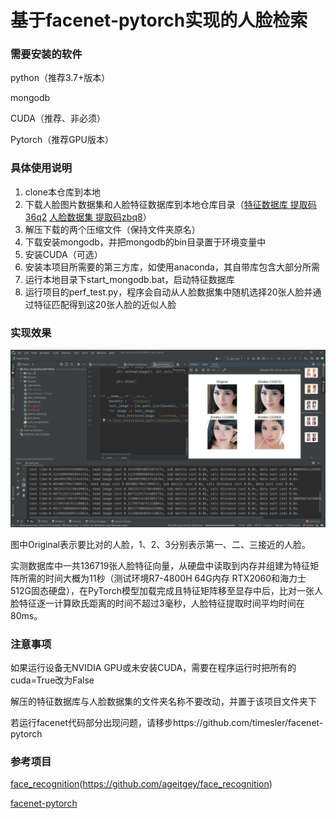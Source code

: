 #  基于facenet-pytorch实现的人脸检索

###  需要安装的软件

python（推荐3.7+版本）

mongodb

CUDA（推荐、非必须）

Pytorch（推荐GPU版本）

###  具体使用说明

1. clone本仓库到本地
2. 下载人脸图片数据集和人脸特征数据库到本地仓库目录（[特征数据库 提取码36q2](https://pan.baidu.com/s/1mrwpQ8H60vjlBXIQpSh29w)  [人脸数据集 提取码zbq8](https://pan.baidu.com/s/166wToy8ioTvns2YC5xSFJg )）
3. 解压下载的两个压缩文件（保持文件夹原名）
4. 下载安装mongodb，并把mongodb的bin目录置于环境变量中
5. 安装CUDA（可选）
6. 安装本项目所需要的第三方库，如使用anaconda，其自带库包含大部分所需
7. 运行本地目录下start_mongodb.bat，启动特征数据库
8. 运行项目的perf_test.py，程序会自动从人脸数据集中随机选择20张人脸并通过特征匹配得到这20张人脸的近似人脸

###  实现效果

![image-20210929185753399](./images/demo.png)

图中Original表示要比对的人脸，1、2、3分别表示第一、二、三接近的人脸。

实测数据库中一共136719张人脸特征向量，从硬盘中读取到内存并组建为特征矩阵所需的时间大概为11秒（测试环境R7-4800H 64G内存 RTX2060和海力士512G固态硬盘），在PyTorch模型加载完成且特征矩阵移至显存中后，比对一张人脸特征逐一计算欧氏距离的时间不超过3毫秒，人脸特征提取时间平均时间在80ms。

###  注意事项

如果运行设备无NVIDIA GPU或未安装CUDA，需要在程序运行时把所有的cuda=True改为False

解压的特征数据库与人脸数据集的文件夹名称不要改动，并置于该项目文件夹下

若运行facenet代码部分出现问题，请移步https://github.com/timesler/facenet-pytorch

###  参考项目

[face_recognition]()(https://github.com/ageitgey/face_recognition)

[facenet-pytorch](https://github.com/timesler/facenet-pytorch)

